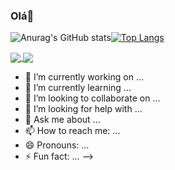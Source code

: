 ### Olá👋

![Anurag's GitHub stats](https://github-readme-stats.vercel.app/api?username=MatheusJoelho&show_icons=true&theme=radical)[![Top Langs](https://github-readme-stats.vercel.app/api/top-langs/?username=MatheusJoelho&layout=compact&theme=radical)](https://github.com/anuraghazra/github-readme-stats)


<a href="https://github.com/MatheusJoelho/github-readme-stats">
  <img align="center" src="https://github-readme-stats.vercel.app/api/pin/?username=MatheusJoelho&repo=github-readme-stats" />
</a>
<a href="https://github.com/MatheusJoelho/convoychat">
  <img align="center" src="https://github-readme-stats.vercel.app/api/pin/?username=MatheusJoelho&repo=convoychat" />
</a>

- 🔭 I’m currently working on ...
- 🌱 I’m currently learning ...
- 👯 I’m looking to collaborate on ...
- 🤔 I’m looking for help with ...
- 💬 Ask me about ...
- 📫 How to reach me: ...
- 😄 Pronouns: ...
- ⚡ Fun fact: ...
-->

